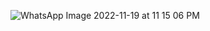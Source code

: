 
![WhatsApp Image 2022-11-19 at 11 15 06 PM](https://user-images.githubusercontent.com/68119989/202864799-ad13d146-78ad-4f1c-88d8-0c8cbda613b5.jpeg)
